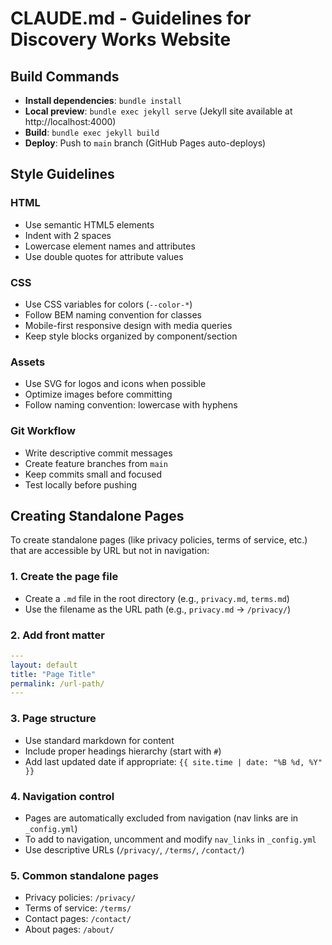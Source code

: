 # CLAUDE.md - Guidelines for Discovery Works Website

## Build Commands
- **Install dependencies**: `bundle install`
- **Local preview**: `bundle exec jekyll serve` (Jekyll site available at http://localhost:4000)
- **Build**: `bundle exec jekyll build`
- **Deploy**: Push to `main` branch (GitHub Pages auto-deploys)

## Style Guidelines

### HTML
- Use semantic HTML5 elements
- Indent with 2 spaces
- Lowercase element names and attributes
- Use double quotes for attribute values

### CSS
- Use CSS variables for colors (`--color-*`)
- Follow BEM naming convention for classes
- Mobile-first responsive design with media queries
- Keep style blocks organized by component/section

### Assets
- Use SVG for logos and icons when possible
- Optimize images before committing
- Follow naming convention: lowercase with hyphens

### Git Workflow
- Write descriptive commit messages
- Create feature branches from `main`
- Keep commits small and focused
- Test locally before pushing

## Creating Standalone Pages

To create standalone pages (like privacy policies, terms of service, etc.) that are accessible by URL but not in navigation:

### 1. Create the page file
- Create a `.md` file in the root directory (e.g., `privacy.md`, `terms.md`)
- Use the filename as the URL path (e.g., `privacy.md` → `/privacy/`)

### 2. Add front matter
```yaml
---
layout: default
title: "Page Title"
permalink: /url-path/
---
```

### 3. Page structure
- Use standard markdown for content
- Include proper headings hierarchy (start with `#`)
- Add last updated date if appropriate: `{{ site.time | date: "%B %d, %Y" }}`

### 4. Navigation control
- Pages are automatically excluded from navigation (nav links are in `_config.yml`)
- To add to navigation, uncomment and modify `nav_links` in `_config.yml`
- Use descriptive URLs (`/privacy/`, `/terms/`, `/contact/`)

### 5. Common standalone pages
- Privacy policies: `/privacy/`
- Terms of service: `/terms/`
- Contact pages: `/contact/`
- About pages: `/about/`